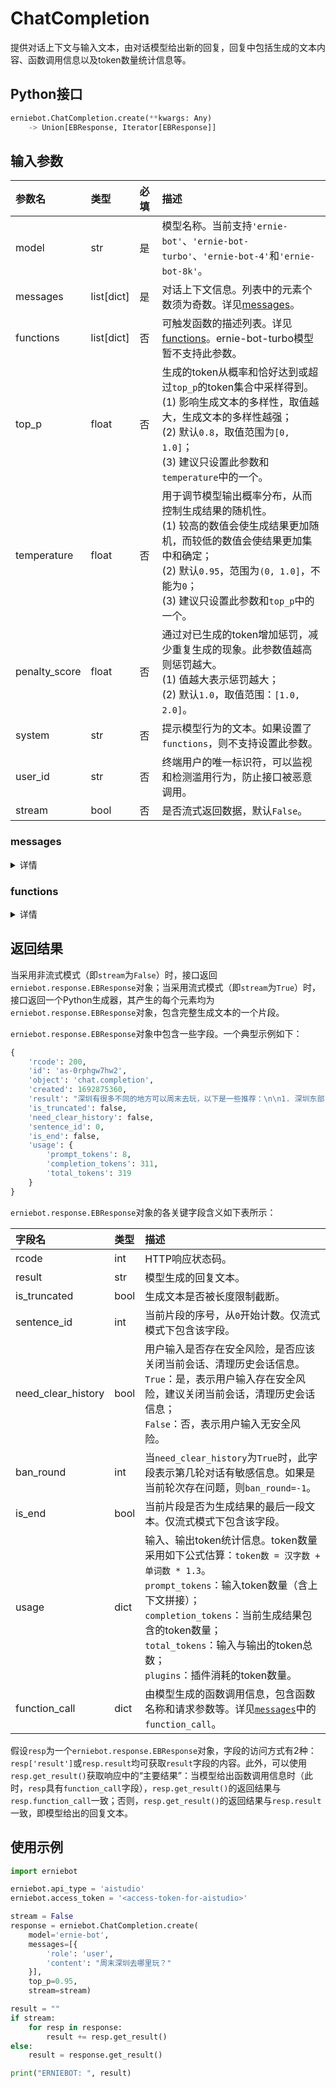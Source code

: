 # ChatCompletion

提供对话上下文与输入文本，由对话模型给出新的回复，回复中包括生成的文本内容、函数调用信息以及token数量统计信息等。

## Python接口

```{.py .copy}
erniebot.ChatCompletion.create(**kwargs: Any)
    -> Union[EBResponse, Iterator[EBResponse]]
```

## 输入参数

| 参数名 | 类型 | 必填 | 描述 |
| :--- | :--- | :------- | :---- |
| model | str | 是 | 模型名称。当前支持`'ernie-bot'`、`'ernie-bot-turbo'`、`'ernie-bot-4'`和`'ernie-bot-8k'`。 |
| messages | list[dict] | 是 | 对话上下文信息。列表中的元素个数须为奇数。详见[messages](#messages)。 |
| functions | list[dict] | 否 | 可触发函数的描述列表。详见[functions](#functions)。ernie-bot-turbo模型暂不支持此参数。 |
| top_p | float | 否 | 生成的token从概率和恰好达到或超过`top_p`的token集合中采样得到。 <br>(1) 影响生成文本的多样性，取值越大，生成文本的多样性越强； <br>(2) 默认`0.8`，取值范围为`[0, 1.0]`； <br>(3) 建议只设置此参数和`temperature`中的一个。 |
| temperature | float | 否 | 用于调节模型输出概率分布，从而控制生成结果的随机性。 <br>(1) 较高的数值会使生成结果更加随机，而较低的数值会使结果更加集中和确定； <br>(2) 默认`0.95`，范围为`(0, 1.0]`，不能为`0`； <br>(3) 建议只设置此参数和`top_p`中的一个。 |
| penalty_score | float | 否 | 通过对已生成的token增加惩罚，减少重复生成的现象。此参数值越高则惩罚越大。 <br>(1) 值越大表示惩罚越大； <br>(2) 默认`1.0`，取值范围：`[1.0, 2.0]`。 |
| system | str | 否 | 提示模型行为的文本。如果设置了`functions`，则不支持设置此参数。 |
| user_id | str | 否 | 终端用户的唯一标识符，可以监视和检测滥用行为，防止接口被恶意调用。 |
| stream | bool | 否 | 是否流式返回数据，默认`False`。 |

### messages
<details>
<summary>详情</summary>

`messages`为一个Python list，其中每个元素为一个dict。在如下示例中，为了与模型进行多轮对话，我们将模型的回复结果插入到`messages`中再继续请求：

```{.py .copy}
[
    {
        'role': 'user',
        'content': "你好啊"
    },
    {
        'role': 'assistant',
        'content': "你好，我是文心一言"
    },
    {
        'role': 'user',
        'content': "深圳周末去哪里玩好?"
    }
]
```

`messages`中的每个元素包含如下键值对：

| 键名 | 值类型 | 必填 | 值描述 |
|:--- | :---- | :--- | :---- |
| role | str | 是 | `'user'`表示用户，`'assistant'`表示对话助手，`'function'`表示函数。 |
| content | str or None | 是 | 当`role`不为`'function'`时，表示消息内容；当`role`为`'function'`时，表示函数响应参数。若未设置`function_call`，则`content`不能为`None`。 |
| name | str | 否 | 消息的作者。当`role`为`'function'`时，必须设置`name`，此时`name`为函数名称。 |
| function_call | dict | 否 | 由模型生成的函数调用信息，包含函数名称和请求参数等。若设置`function_call`，则`role`必须为`'assistant'`，`content`可以为`None`。 |

`function_call`为一个Python dict，其中包含如下键值对：

| 键名 | 值类型 | 必填 | 值描述 |
|:--- | :---- | :--- | :---- |
| name | str | 是 | 函数名称。 |
| thoughts | str | 否 | 模型思考过程。 |
| arguments | str | 是 | 请求参数。 |

</details>

### functions
<details>
<summary>详情</summary>

`functions`为一个Python list，其中每个元素为一个dict。示例如下：

```{.py .copy}
[
    {
        'name': 'get_current_temperature',
        'description': "获取指定城市的气温",
        'parameters': {
            'type': 'object',
            'properties': {
                'location': {
                    'type': 'string',
                    'description': "城市名称"
                },
                'unit': {
                    'type': 'string',
                    'enum': [
                        '摄氏度',
                        '华氏度'
                    ]
                }
            },
            'required': [
                'location',
                'unit'
            ]
        },
        'responses': {
            'type': 'object',
            'properties': {
                'temperature': {
                    'type': 'integer',
                    'description': "城市气温"
                },
                'unit': {
                    'type': 'string',
                    'enum': [
                        '摄氏度',
                        '华氏度'
                    ]
                }
            }
        }
    }
]
```

`functions`中的每个元素包含如下键值对：

| 键名 | 值类型 | 必填 | 值描述 |
|:--- | :---- | :--- | :---- |
| name | str | 是 | 函数名称。 |
| description | str | 是 | 对函数功能的描述。 |
| parameters | dict | 是 | 函数请求参数。采用[JSON Schema](https://json-schema.org/)格式。 |
| responses | dict | 否 | 函数响应参数。采用[JSON Schema](https://json-schema.org/)格式。 |
| examples | list[dict] | 否 | 函数调用示例。可提供与`messages`类似的对话上下文信息作为函数调用的例子。一个例子如下：`[{'role': 'user', 'content': "深圳市今天气温如何？"}, {'role': 'assistant', 'content': None, 'function_call': {'name': 'get_current_temperature', 'arguments': '{"location":"深圳市","unit":"摄氏度"}'}}, {'role': 'function', 'name': 'get_current_temperature', 'content': '{"temperature":25,"unit":"摄氏度"}'}]`。 |
| plugin_id | str | 否 | 标记函数关联的插件，便于数据统计。 |

</details>

## 返回结果

当采用非流式模式（即`stream`为`False`）时，接口返回`erniebot.response.EBResponse`对象；当采用流式模式（即`stream`为`True`）时，接口返回一个Python生成器，其产生的每个元素均为`erniebot.response.EBResponse`对象，包含完整生成文本的一个片段。

`erniebot.response.EBResponse`对象中包含一些字段。一个典型示例如下：

```python
{
    'rcode': 200,
    'id': 'as-0rphgw7hw2',
    'object': 'chat.completion',
    'created': 1692875360,
    'result': "深圳有很多不同的地方可以周末去玩，以下是一些推荐：\n\n1. 深圳东部：深圳东部有着美丽的海滩和壮观的山脉，是进行户外活动和探险的好地方。你可以去大梅沙海滨公园、小梅沙海洋世界、南澳岛等地方。\n2. 深圳中心城区：这里有许多购物中心、美食街、夜市等，可以品尝各种美食，逛街购物。你也可以去世界之窗、深圳华侨城等主题公园。\n3. 深圳西部：深圳西部有许多历史文化名胜和自然风光，比如深圳大学城、蛇口海上世界、南山海岸城等。\n4. 深圳郊区：深圳郊区有许多农业观光园、水果采摘园等，可以体验农家乐和亲近大自然。你可以去光明农场、欢乐田园等地方。\n5. 深圳室内：如果你想在周末找一个室内活动，可以去深圳的博物馆、艺术馆、电影院等，欣赏文化展览或者观看电影。\n\n以上是一些深圳周末游的推荐，你可以根据自己的兴趣和时间来选择合适的地方。",
    'is_truncated': false,
    'need_clear_history': false,
    'sentence_id': 0,
    'is_end': false,
    'usage': {
        'prompt_tokens': 8,
        'completion_tokens': 311,
        'total_tokens': 319
    }
}
```

`erniebot.response.EBResponse`对象的各关键字段含义如下表所示：

| 字段名 | 类型 | 描述 |
| :--- | :---- | :---- |
| rcode | int | HTTP响应状态码。 |
| result | str | 模型生成的回复文本。 |
| is_truncated | bool | 生成文本是否被长度限制截断。 |
| sentence_id | int | 当前片段的序号，从`0`开始计数。仅流式模式下包含该字段。 |
| need_clear_history | bool | 用户输入是否存在安全风险，是否应该关闭当前会话、清理历史会话信息。 <br>`True`：是，表示用户输入存在安全风险，建议关闭当前会话，清理历史会话信息； <br>`False`：否，表示用户输入无安全风险。 |
| ban_round | int | 当`need_clear_history`为`True`时，此字段表示第几轮对话有敏感信息。如果是当前轮次存在问题，则`ban_round=-1`。 |
| is_end | bool | 当前片段是否为生成结果的最后一段文本。仅流式模式下包含该字段。 |
| usage | dict | 输入、输出token统计信息。token数量采用如下公式估算：`token数 = 汉字数 + 单词数 * 1.3`。 <br>`prompt_tokens`：输入token数量（含上下文拼接）； <br>`completion_tokens`：当前生成结果包含的token数量； <br>`total_tokens`：输入与输出的token总数； <br>`plugins`：插件消耗的token数量。 |
| function_call | dict | 由模型生成的函数调用信息，包含函数名称和请求参数等。详见[`messages`](#messages)中的`function_call`。 |

假设`resp`为一个`erniebot.response.EBResponse`对象，字段的访问方式有2种：`resp['result']`或`resp.result`均可获取`result`字段的内容。此外，可以使用`resp.get_result()`获取响应中的“主要结果”：当模型给出函数调用信息时（此时，`resp`具有`function_call`字段），`resp.get_result()`的返回结果与`resp.function_call`一致；否则，`resp.get_result()`的返回结果与`resp.result`一致，即模型给出的回复文本。

## 使用示例

```{.py .copy}
import erniebot

erniebot.api_type = 'aistudio'
erniebot.access_token = '<access-token-for-aistudio>'

stream = False
response = erniebot.ChatCompletion.create(
    model='ernie-bot',
    messages=[{
        'role': 'user',
        'content': "周末深圳去哪里玩？"
    }],
    top_p=0.95,
    stream=stream)

result = ""
if stream:
    for resp in response:
        result += resp.get_result()
else:
    result = response.get_result()

print("ERNIEBOT: ", result)
```
